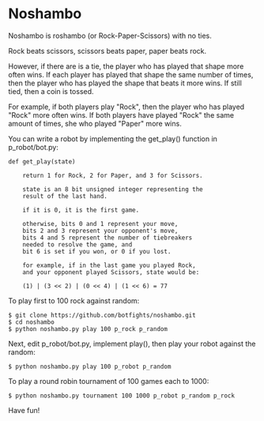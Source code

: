 Noshambo
========

Noshambo is roshambo (or Rock-Paper-Scissors) with no ties.

Rock beats scissors, scissors beats paper, paper beats rock.

However, if there are is a tie, the player who has played that shape
more often wins. If each player has played that shape the same number 
of times, then the player who has played the shape that beats it more
wins. If still tied, then a coin is tossed.

For example, if both players play "Rock", then the player who
has played "Rock" more often wins. If both players have played 
"Rock" the same amount of times, she who played "Paper" more wins.

You can write a robot by implementing the get\_play() function in 
p\_robot/bot.py:

    def get_play(state) 
        
        return 1 for Rock, 2 for Paper, and 3 for Scissors.
    
        state is an 8 bit unsigned integer representing the
        result of the last hand. 

        if it is 0, it is the first game. 

        otherwise, bits 0 and 1 represent your move,
        bits 2 and 3 represent your opponent's move, 
        bits 4 and 5 represent the number of tiebreakers
        needed to resolve the game, and 
        bit 6 is set if you won, or 0 if you lost.

        for example, if in the last game you played Rock,
        and your opponent played Scissors, state would be:

        (1) | (3 << 2) | (0 << 4) | (1 << 6) = 77

To play first to 100 rock against random:

    $ git clone https://github.com/botfights/noshambo.git
    $ cd noshambo
    $ python noshambo.py play 100 p_rock p_random

Next, edit p\_robot/bot.py, implement play(), then play your
robot against the random:

    $ python noshambo.py play 100 p_robot p_random

To play a round robin tournament of 100 games each to 1000:

    $ python noshambo.py tournament 100 1000 p_robot p_random p_rock

Have fun!

